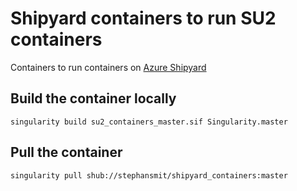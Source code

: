 # Shipyard containers to run SU2 containers

Containers to run containers on [Azure Shipyard](https://batch-shipyard.readthedocs.io/en/latest/00-introduction/")

## Build the container locally
~~~~
singularity build su2_containers_master.sif Singularity.master
~~~~

## Pull the container
~~~~
singularity pull shub://stephansmit/shipyard_containers:master 
~~~~

